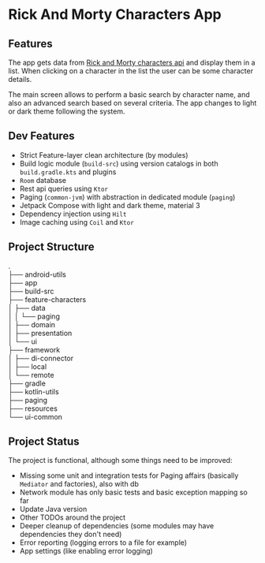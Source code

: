 # Rick And Morty Characters App

## Features

The app gets data from [Rick and Morty characters api](https://rickandmortyapi.com/api/character) and display them in a list.
When clicking on a character in the list the user can be some character details.

The main screen allows to perform a basic search by character name, and also an advanced search based on several criteria.
The app changes to light or dark theme following the system.

## Dev Features

- Strict Feature-layer clean architecture (by modules)
- Build logic module (`build-src`) using version catalogs in both `build.gradle.kts` and plugins
- `Room` database
- Rest api queries using `Ktor`
- Paging (`common-jvm`) with abstraction in dedicated module (`paging`)
- Jetpack Compose with light and dark theme, material 3
- Dependency injection using `Hilt`
- Image caching using `Coil` and `Ktor`

## Project Structure

.\
├── android-utils  
├── app  
├── build-src   
├── feature-characters  
│   ├── data  
│   │   └── paging  
│   ├── domain  
│   ├── presentation  
│   └── ui  
├── framework  
│   ├── di-connector  
│   ├── local  
│   └── remote  
├── gradle  
├── kotlin-utils  
├── paging  
├── resources  
└── ui-common


## Project Status

The project is functional, although some things need to be improved:

- Missing some unit and integration tests for Paging affairs (basically `Mediator` and factories), also with db
- Network module has only basic tests and basic exception mapping so far
- Update Java version
- Other TODOs around the project
- Deeper cleanup of dependencies (some modules may have dependencies they don't need)
- Error reporting (logging errors to a file for example)
- App settings (like enabling error logging)
